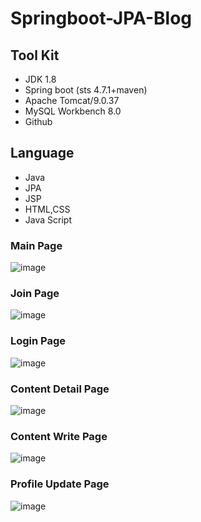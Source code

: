 # Springboot-JPA-Blog

## Tool Kit
- JDK 1.8
- Spring boot (sts 4.7.1+maven)
- Apache Tomcat/9.0.37
- MySQL Workbench 8.0
- Github

## Language
- Java
- JPA
- JSP
- HTML,CSS
- Java Script


### Main Page
![image](https://user-images.githubusercontent.com/59782869/91731207-a06eb400-ebe1-11ea-9f72-a80401d556c9.png)
### Join Page
![image](https://user-images.githubusercontent.com/59782869/91735450-4b35a100-ebe7-11ea-9b85-03fc67522a0f.png)
### Login Page
![image](https://user-images.githubusercontent.com/59782869/91735308-16294e80-ebe7-11ea-9f79-c2033d5bf8b5.png)
### Content Detail Page
![image](https://user-images.githubusercontent.com/59782869/91735992-065e3a00-ebe8-11ea-9be0-0839decc035b.png)
### Content Write Page
![image](https://user-images.githubusercontent.com/59782869/91736383-897f9000-ebe8-11ea-9607-ec1fe8321a83.png)
### Profile Update Page
![image](https://user-images.githubusercontent.com/59782869/91736578-dbc0b100-ebe8-11ea-9163-ab4fdf0ec81f.png)
